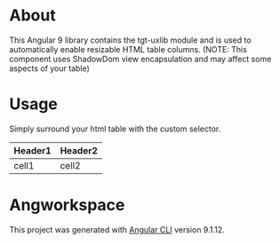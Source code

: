 # About
This Angular 9 library contains the tgt-uxlib module and is used to automatically enable resizable HTML table columns.
(NOTE: This component uses ShadowDom view encapsulation and may affect some aspects of your table)
# Usage
Simply surround your html table with the custom selector.
<tgt-uxlib>
    <table>
        <thead>
        <th>Header1</th>
        <th>Header2</th>
        </thead>
        <tbody>
            <tr>
                <td>cell1</td>
                <td>cell2</td>
            </tr>
        </tbody>
    </table>
</tgt-uxlib>

# Angworkspace

This project was generated with [Angular CLI](https://github.com/angular/angular-cli) version 9.1.12.

